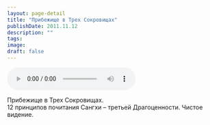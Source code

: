 ```yaml
---
layout: page-detail
title: "Прибежище в Трех Сокровищах"
publishDate: 2011.11.12
description: ""
tags:
image:
draft: false
---
```


<audio title="2011.11.12 - Прибежище в Трех Сокровищах.mp3" src="https://filer-api.advayta.org/v1.0/public/files/73106" controls=""></audio>

 Прибежище в Трех Сокровищах.  
 12 принципов почитания Сангхи – третьей Драгоценности. Чистое видение.  

  

